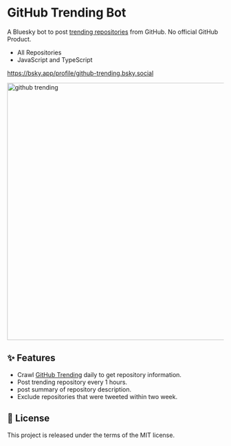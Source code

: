 # GitHub Trending Bot

A Bluesky bot to post [trending repositories](https://github.com/trending) from GitHub. No official GitHub Product.

- All Repositories
- JavaScript and TypeScript

https://bsky.app/profile/github-trending.bsky.social

<a href="https://bsky.app/profile/github-trending.bsky.social"><img width="597" alt="github trending" src="https://github.com/kawamataryo/bsky-github-trending-bot/assets/11070996/e6830a5b-d364-4cdc-a4ca-17d561015d2c"></a>

## ✨ Features

- Crawl [GitHub Trending](https://github.com/trending) daily to get repository information.
- Post trending repository every 1 hours.
- post summary of repository description.
- Exclude repositories that were tweeted within two week.

## 📃 License

This project is released under the terms of the MIT license.
